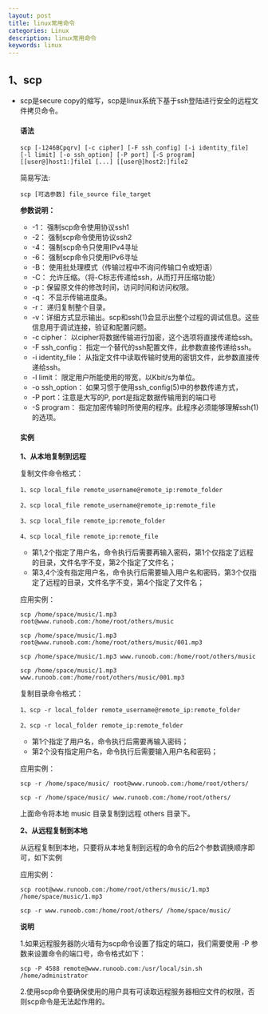 ```yaml
---
layout: post
title: linux常用命令
categories: Linux
description: linux常用命令
keywords: linux
---
```


## 1、scp

* scp是secure copy的缩写，scp是linux系统下基于ssh登陆进行安全的远程文件拷贝命令。
  #### 语法
    
  ```
  scp [-1246BCpqrv] [-c cipher] [-F ssh_config] [-i identity_file]
  [-l limit] [-o ssh_option] [-P port] [-S program]
  [[user@]host1:]file1 [...] [[user@]host2:]file2 
  ```
    
  简易写法:
    
  ```
  scp [可选参数] file_source file_target 
  ```

  **参数说明：**
    
    * -1： 强制scp命令使用协议ssh1
    * -2： 强制scp命令使用协议ssh2
    * -4： 强制scp命令只使用IPv4寻址
    * -6： 强制scp命令只使用IPv6寻址
    * -B： 使用批处理模式（传输过程中不询问传输口令或短语）
    * -C： 允许压缩。（将-C标志传递给ssh，从而打开压缩功能）
    * -p：保留原文件的修改时间，访问时间和访问权限。
    * -q： 不显示传输进度条。
    * -r： 递归复制整个目录。
    * -v：详细方式显示输出。scp和ssh(1)会显示出整个过程的调试信息。这些信息用于调试连接，验证和配置问题。
    * -c cipher： 以cipher将数据传输进行加密，这个选项将直接传递给ssh。
    * -F ssh_config： 指定一个替代的ssh配置文件，此参数直接传递给ssh。
    * -i identity_file： 从指定文件中读取传输时使用的密钥文件，此参数直接传递给ssh。
    * -l limit： 限定用户所能使用的带宽，以Kbit/s为单位。
    * -o ssh_option： 如果习惯于使用ssh_config(5)中的参数传递方式，
    * -P port：注意是大写的P, port是指定数据传输用到的端口号
    * -S program： 指定加密传输时所使用的程序。此程序必须能够理解ssh(1)的选项。
    
  #### 实例
    
  **1、从本地复制到远程**
    
  复制文件命令格式：
    
  ```
  1、scp local_file remote_username@remote_ip:remote_folder  
     
  2、scp local_file remote_username@remote_ip:remote_file 
     
  3、scp local_file remote_ip:remote_folder 
     
  4、scp local_file remote_ip:remote_file 
  ```
  * 第1,2个指定了用户名，命令执行后需要再输入密码，第1个仅指定了远程的目录，文件名字不变，第2个指定了文件名；
  * 第3,4个没有指定用户名，命令执行后需要输入用户名和密码，第3个仅指定了远程的目录，文件名字不变，第4个指定了文件名；
  
  应用实例：
  
  ```
  scp /home/space/music/1.mp3 root@www.runoob.com:/home/root/others/music 
   
  scp /home/space/music/1.mp3 root@www.runoob.com:/home/root/others/music/001.mp3 
   
  scp /home/space/music/1.mp3 www.runoob.com:/home/root/others/music 
   
  scp /home/space/music/1.mp3 www.runoob.com:/home/root/others/music/001.mp3 
  ```
  
  复制目录命令格式：
      
  ```
  1、scp -r local_folder remote_username@remote_ip:remote_folder 
       
  2、scp -r local_folder remote_ip:remote_folder 
  ```
    * 第1个指定了用户名，命令执行后需要再输入密码；
    * 第2个没有指定用户名，命令执行后需要输入用户名和密码；
    
  应用实例：
    
  ```
  scp -r /home/space/music/ root@www.runoob.com:/home/root/others/ 
     
  scp -r /home/space/music/ www.runoob.com:/home/root/others/ 
  ```
  上面命令将本地 music 目录复制到远程 others 目录下。
    
  **2、从远程复制到本地**
    
  从远程复制到本地，只要将从本地复制到远程的命令的后2个参数调换顺序即可，如下实例
    
  应用实例：
    
  ```
  scp root@www.runoob.com:/home/root/others/music/1.mp3 /home/space/music/1.mp3 
   
  scp -r www.runoob.com:/home/root/others/ /home/space/music/
  ```
    
  **说明**
    
  1.如果远程服务器防火墙有为scp命令设置了指定的端口，我们需要使用 -P 参数来设置命令的端口号，命令格式如下：
    
  ```
  scp -P 4588 remote@www.runoob.com:/usr/local/sin.sh /home/administrator
  ```
    
  2.使用scp命令要确保使用的用户具有可读取远程服务器相应文件的权限，否则scp命令是无法起作用的。